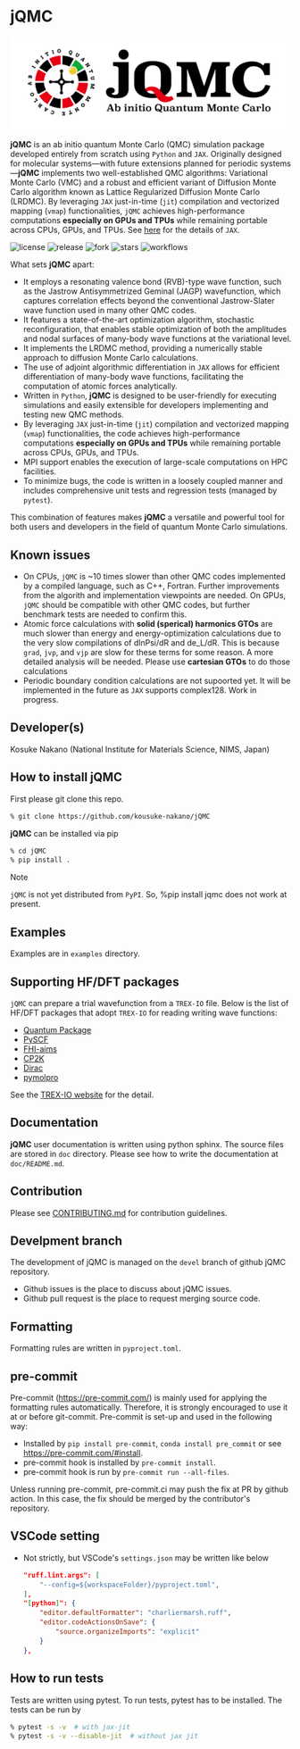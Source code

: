 # jQMC

![jqmc_logo](logo/logo_yoko2.jpg)

**jQMC** is an ab initio quantum Monte Carlo (QMC) simulation package developed entirely from scratch using `Python` and `JAX`. Originally designed for molecular systems—with future extensions planned for periodic systems—**jQMC** implements two well-established QMC algorithms: Variational Monte Carlo (VMC) and a robust and efficient variant of Diffusion Monte Carlo algorithm known as Lattice Regularized Diffusion Monte Carlo (LRDMC). By leveraging `JAX` just-in-time (`jit`) compilation and vectorized mapping (`vmap`) functionalities, `jQMC` achieves high-performance computations **especially on GPUs and TPUs** while remaining portable across CPUs, GPUs, and TPUs. See [here](http://jax.readthedocs.io/) for the details of `JAX`.

![license](https://img.shields.io/github/license/kousuke-nakano/jQMC)
![release](https://img.shields.io/github/release/kousuke-nakano/jQMC/all.svg)
![fork](https://img.shields.io/github/forks/kousuke-nakano/jQMC?style=social)
![stars](https://img.shields.io/github/stars/kousuke-nakano/jQMC?style=social)
![workflows](https://github.com/kousuke-nakano/jQMC/actions/workflows/jqmc-run-pytest.yml/badge.svg)

What sets **jQMC** apart:

- It employs a resonating valence bond (RVB)-type wave function, such as the Jastrow Antisymmetrized Geminal (JAGP) wavefunction, which captures correlation effects beyond the conventional Jastrow-Slater wave function used in many other QMC codes.
- It features a state-of-the-art optimization algorithm, stochastic reconfiguration, that enables stable optimization of both the amplitudes and nodal surfaces of many-body wave functions at the variational level.
- It implements the LRDMC method, providing a numerically stable approach to diffusion Monte Carlo calculations.
- The use of adjoint algorithmic differentiation in `JAX` allows for efficient differentiation of many-body wave functions, facilitating the computation of atomic forces analytically.
- Written in `Python`, **jQMC** is designed to be user-friendly for executing simulations and easily extensible for developers implementing and testing new QMC methods.
- By leveraging `JAX` just-in-time (`jit`) compilation and vectorized mapping (`vmap`) functionalities, the code achieves high-performance computations **especially on GPUs and TPUs** while remaining portable across CPUs, GPUs, and TPUs.
- MPI support enables the execution of large-scale computations on HPC facilities.
- To minimize bugs, the code is written in a loosely coupled manner and includes comprehensive unit tests and regression tests (managed by `pytest`).

This combination of features makes **jQMC** a versatile and powerful tool for both users and developers in the field of quantum Monte Carlo simulations.

## Known issues
- On CPUs, `jQMC` is ~10 times slower than other QMC codes implemented by a compiled language, such as C++, Fortran. Further improvements from the algorith and implementation viewpoints are needed. On GPUs, `jQMC` should be compatible with other QMC codes, but further benchmark tests are needed to confirm this.
- Atomic force calculations with **solid (sperical) harmonics GTOs** are much slower than energy and energy-optimization calculations due to the very slow compilations of dlnPsi/dR and de_L/dR. This is because `grad`, `jvp`, and `vjp` are slow for these terms for some reason. A more detailed analysis will be needed. Please use **cartesian GTOs** to do those calculations
- Periodic boundary condition calculations are not supoorted yet. It will be implemented in the future as `JAX` supports complex128. Work in progress.

## Developer(s)
Kosuke Nakano (National Institute for Materials Science, NIMS, Japan)


## How to install jQMC

First please git clone this repo.

```bash
% git clone https://github.com/kousuke-nakano/jQMC
```

**jQMC** can be installed via pip

```bash
% cd jQMC
% pip install .
```

> [!NOTE]
> `jQMC` is not yet distributed from `PyPI`. So, %pip install jqmc does not work at present.



## Examples
Examples are in `examples` directory.


## Supporting HF/DFT packages
`jQMC` can prepare a trial wavefunction from a `TREX-IO` file. Below is the list of HF/DFT packages that adopt `TREX-IO` for reading writing wave functions:

- [Quantum Package](https://github.com/QuantumPackage/qp2)
- [PySCF](https://github.com/pyscf/pyscf)
- [FHI-aims](https://fhi-aims.org/)
- [CP2K](https://github.com/cp2k/cp2k)
- [Dirac](https://www.diracprogram.org)
- [pymolpro](https://molpro.github.io/pymolpro)

See the [TREX-IO website](https://github.com/TREX-CoE/trexio) for the detail.


## Documentation

**jQMC** user documentation is written using python sphinx. The source files are
stored in `doc` directory. Please see how to write the documentation at
`doc/README.md`.

## Contribution

Please see [CONTRIBUTING.md](CONTRIBUTING.md) for contribution guidelines.

## Develpment branch

The development of jQMC is managed on the `devel` branch of github jQMC repository.

- Github issues is the place to discuss about jQMC issues.
- Github pull request is the place to request merging source code.

## Formatting

Formatting rules are written in `pyproject.toml`.

## pre-commit

Pre-commit (https://pre-commit.com/) is mainly used for applying the formatting
rules automatically. Therefore, it is strongly encouraged to use it at or before
git-commit. Pre-commit is set-up and used in the following way:

- Installed by `pip install pre-commit`, `conda install pre_commit` or see
  https://pre-commit.com/#install.
- pre-commit hook is installed by `pre-commit install`.
- pre-commit hook is run by `pre-commit run --all-files`.

Unless running pre-commit, pre-commit.ci may push the fix at PR by github
action. In this case, the fix should be merged by the contributor's repository.

## VSCode setting
- Not strictly, but VSCode's `settings.json` may be written like below

  ```json
  "ruff.lint.args": [
      "--config=${workspaceFolder}/pyproject.toml",
  ],
  "[python]": {
      "editor.defaultFormatter": "charliermarsh.ruff",
      "editor.codeActionsOnSave": {
          "source.organizeImports": "explicit"
      }
  },
  ```

## How to run tests

Tests are written using pytest. To run tests, pytest has to be installed.
The tests can be run by

```bash
% pytest -s -v  # with jax-jit
% pytest -s -v --disable-jit  # without jax jit
```
